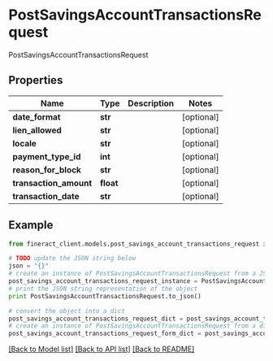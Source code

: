 # PostSavingsAccountTransactionsRequest

PostSavingsAccountTransactionsRequest

## Properties

Name | Type | Description | Notes
------------ | ------------- | ------------- | -------------
**date_format** | **str** |  | [optional] 
**lien_allowed** | **str** |  | [optional] 
**locale** | **str** |  | [optional] 
**payment_type_id** | **int** |  | [optional] 
**reason_for_block** | **str** |  | [optional] 
**transaction_amount** | **float** |  | [optional] 
**transaction_date** | **str** |  | [optional] 

## Example

```python
from fineract_client.models.post_savings_account_transactions_request import PostSavingsAccountTransactionsRequest

# TODO update the JSON string below
json = "{}"
# create an instance of PostSavingsAccountTransactionsRequest from a JSON string
post_savings_account_transactions_request_instance = PostSavingsAccountTransactionsRequest.from_json(json)
# print the JSON string representation of the object
print PostSavingsAccountTransactionsRequest.to_json()

# convert the object into a dict
post_savings_account_transactions_request_dict = post_savings_account_transactions_request_instance.to_dict()
# create an instance of PostSavingsAccountTransactionsRequest from a dict
post_savings_account_transactions_request_form_dict = post_savings_account_transactions_request.from_dict(post_savings_account_transactions_request_dict)
```
[[Back to Model list]](../README.md#documentation-for-models) [[Back to API list]](../README.md#documentation-for-api-endpoints) [[Back to README]](../README.md)


